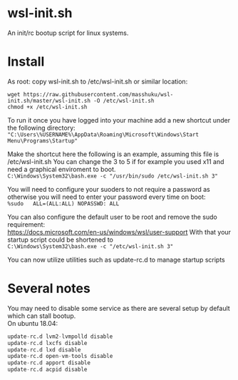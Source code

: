 # wsl-init.sh

An init/rc bootup script for linux systems.

# Install
As root: copy wsl-init.sh to /etc/wsl-init.sh or similar location:
```
wget https://raw.githubusercontent.com/masshuku/wsl-init.sh/master/wsl-init.sh -O /etc/wsl-init.sh
chmod +x /etc/wsl-init.sh
```

To run it once you have logged into your machine add a new shortcut under the following directory:   
```"C:\Users\%USERNAME%\AppData\Roaming\Microsoft\Windows\Start Menu\Programs\Startup"```

Make the shortcut here the following is an example, assuming this file is /etc/wsl-init.sh
You can change the 3 to 5 if for example you used x11 and need a graphical enviroment to boot.       
```C:\Windows\System32\bash.exe -c "/usr/bin/sudo /etc/wsl-init.sh 3"```

You will need to configure your suoders to not require a password as otherwise you will need to enter your password every time on boot:      
```%sudo   ALL=(ALL:ALL) NOPASSWD: ALL```

You can also configure the default user to be root and remove the sudo requirement:    
https://docs.microsoft.com/en-us/windows/wsl/user-support
With that your startup script could be shortened to     
```C:\Windows\System32\bash.exe -c "/etc/wsl-init.sh 3"```

You can now utilize utilities such as update-rc.d to manage startup scripts

# Several notes
You may need to disable some service as there are several setup by default which can stall bootup.    
On ubuntu 18.04:
```update-rc.d lvm2-lvmetad disable
update-rc.d lvm2-lvmpolld disable
update-rc.d lxcfs disable
update-rc.d lxd disable
update-rc.d open-vm-tools disable
update-rc.d apport disable
update-rc.d acpid disable
```
